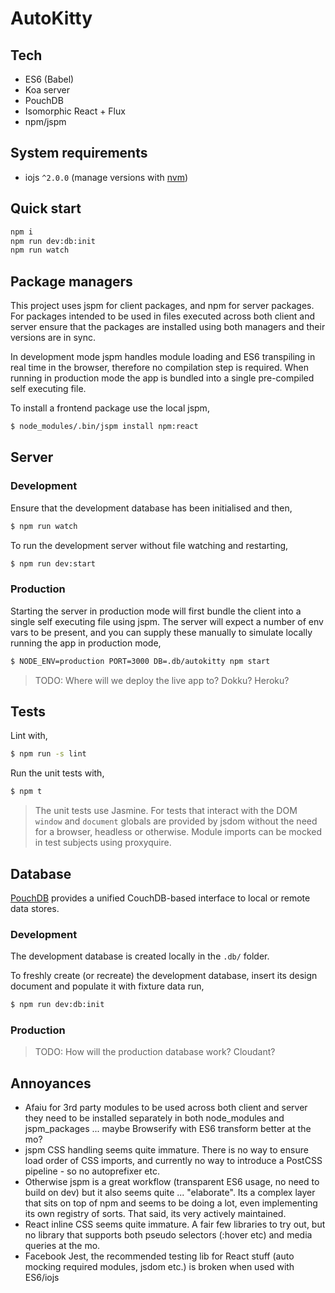 # AutoKitty

## Tech

- ES6 (Babel)
- Koa server
- PouchDB
- Isomorphic React + Flux
- npm/jspm

## System requirements

- iojs `^2.0.0` (manage versions with [nvm](https://github.com/creationix/nvm))

## Quick start

```sh
npm i
npm run dev:db:init
npm run watch
```

## Package managers

This project uses jspm for client packages, and npm for server packages. For packages intended to be used in files executed across both client and server ensure that the packages are installed using both managers and their versions are in sync.

In development mode jspm handles module loading and ES6 transpiling in real time in the browser, therefore no compilation step is required. When running in production mode the app is bundled into a single pre-compiled self executing file.

To install a frontend package use the local jspm,

```sh
$ node_modules/.bin/jspm install npm:react
```

## Server

### Development

Ensure that the development database has been initialised and then,

```sh
$ npm run watch
```

To run the development server without file watching and restarting,

```sh
$ npm run dev:start
```

### Production

Starting the server in production mode will first bundle the client into a single self executing file using jspm. The server will expect a number of env vars to be present, and you can supply these manually to simulate locally running the app in production mode,

```sh
$ NODE_ENV=production PORT=3000 DB=.db/autokitty npm start
```

> TODO: Where will we deploy the live app to? Dokku? Heroku?

## Tests

Lint with,

```sh
$ npm run -s lint
```

Run the unit tests with,

```sh
$ npm t
```

> The unit tests use Jasmine. For tests that interact with the DOM `window` and `document` globals are provided by jsdom without the need for a browser, headless or otherwise. Module imports can be mocked in test subjects using proxyquire.

## Database

[PouchDB](http://pouchdb.com) provides a unified CouchDB-based interface to local or remote data stores.

### Development

The development database is created locally in the `.db/` folder.

To freshly create (or recreate) the development database, insert its design document and populate it with fixture data run,

```sh
$ npm run dev:db:init
```

### Production

> TODO: How will the production database work? Cloudant?

## Annoyances

- Afaiu for 3rd party modules to be used across both client and server they need to be installed separately in both node_modules and jspm_packages ... maybe Browserify with ES6 transform better at the mo?
- jspm CSS handling seems quite immature. There is no way to ensure load order of CSS imports, and currently no way to introduce a PostCSS pipeline - so no autoprefixer etc.
- Otherwise jspm is a great workflow (transparent ES6 usage, no need to build on dev) but it also seems quite ... "elaborate". Its a complex layer that sits on top of npm and seems to be doing a lot, even implementing its own registry of sorts. That said, its very actively maintained.
- React inline CSS seems quite immature. A fair few libraries to try out, but no library that supports both pseudo selectors (:hover etc) and media queries at the mo.
- Facebook Jest, the recommended testing lib for React stuff (auto mocking required modules, jsdom etc.) is broken when used with ES6/iojs
